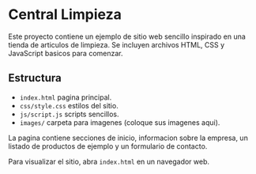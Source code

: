 # Central Limpieza

Este proyecto contiene un ejemplo de sitio web sencillo inspirado en una tienda de articulos de limpieza. Se incluyen archivos HTML, CSS y JavaScript basicos para comenzar.

## Estructura
- `index.html` pagina principal.
- `css/style.css` estilos del sitio.
- `js/script.js` scripts sencillos.
- `images/` carpeta para imagenes (coloque sus imagenes aqui).

La pagina contiene secciones de inicio, informacion sobre la empresa, un listado
de productos de ejemplo y un formulario de contacto.

Para visualizar el sitio, abra `index.html` en un navegador web.
